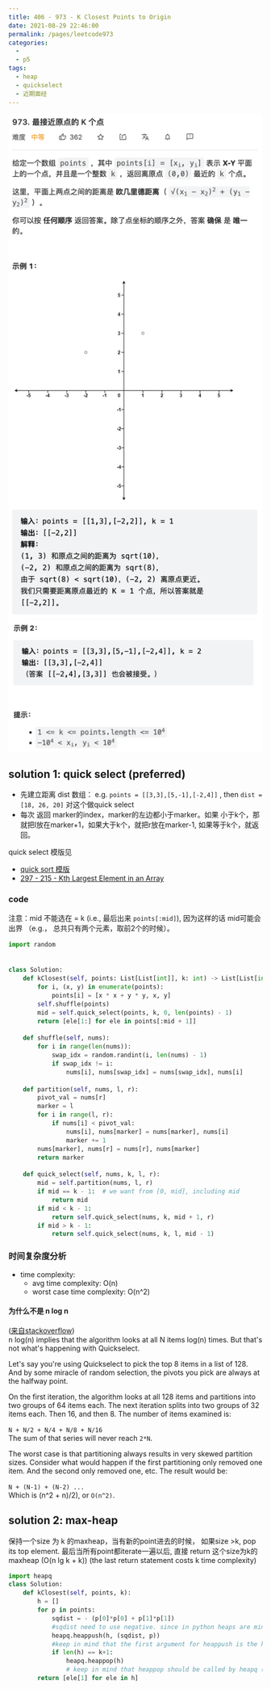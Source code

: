 ```yaml
---
title: 406 - 973 - K Closest Points to Origin
date: 2021-08-29 22:46:00
permalink: /pages/leetcode973
categories:
  - 
  - p5
tags:
  - heap
  - quickselect
  - 近期面经
---
```

![](https://raw.githubusercontent.com/emmableu/image/master/202208301816702.png)
![](https://raw.githubusercontent.com/emmableu/image/master/202208301816106.png)


## solution 1: quick select (preferred)
- 先建立距离 dist 数组： e.g. `points = [[3,3],[5,-1],[-2,4]]` , then `dist = [18, 26, 20]` 对这个做quick select
- 每次 返回 marker的index，marker的左边都小于marker。如果 小于k个，那就把l放在marker+1，如果大于k个，就把r放在marker-1, 如果等于k个，就返回。

quick select 模版见
- [quick sort 模版](/pages/5d7c1e/#快速排序-quick-sort-前序遍历)
- [297 - 215 - Kth Largest Element in an Array](/pages/leetcode215/)

### code

注意：mid 不能选在 = k (i.e., 最后出来 `points[:mid]`), 因为这样的话 mid可能会出界 （e.g.， 总共只有两个元素，取前2个的时候）。 
```python
import random


class Solution:
    def kClosest(self, points: List[List[int]], k: int) -> List[List[int]]:
        for i, (x, y) in enumerate(points):
            points[i] = [x * x + y * y, x, y]
        self.shuffle(points)
        mid = self.quick_select(points, k, 0, len(points) - 1)
        return [ele[1:] for ele in points[:mid + 1]]

    def shuffle(self, nums):
        for i in range(len(nums)):
            swap_idx = random.randint(i, len(nums) - 1)
            if swap_idx != i:
                nums[i], nums[swap_idx] = nums[swap_idx], nums[i]

    def partition(self, nums, l, r):
        pivot_val = nums[r]
        marker = l
        for i in range(l, r):
            if nums[i] < pivot_val:
                nums[i], nums[marker] = nums[marker], nums[i]
                marker += 1
        nums[marker], nums[r] = nums[r], nums[marker]
        return marker

    def quick_select(self, nums, k, l, r):
        mid = self.partition(nums, l, r)
        if mid == k - 1:  # we want from [0, mid], including mid
            return mid
        if mid < k - 1:
            return self.quick_select(nums, k, mid + 1, r)
        if mid > k - 1:
            return self.quick_select(nums, k, l, mid - 1)		
```

### 时间复杂度分析

- time complexity: 
    - avg time complexity: O(n)
    - worst case time complexity: O(n^2) 

#### 为什么不是 n log n 
([来自stackoverflow](https://stackoverflow.com/questions/56940793/quickselect-time-complexity-explained))  
n log(n) implies that the algorithm looks at all N items log(n) times. But that's not what's happening with Quickselect.

Let's say you're using Quickselect to pick the top 8 items in a list of 128. And by some miracle of random selection, the pivots you pick are always at the halfway point.

On the first iteration, the algorithm looks at all 128 items and partitions into two groups of 64 items each. The next iteration splits into two groups of 32 items each. Then 16, and then 8. The number of items examined is:

`N + N/2 + N/4 + N/8 + N/16`  
The sum of that series will never reach `2*N`.

The worst case is that partitioning always results in very skewed partition sizes. Consider what would happen if the first partitioning only removed one item. And the second only removed one, etc. The result would be:

`N + (N-1) + (N-2) ...`  
Which is (n^2 + n)/2), or `O(n^2)`.




## solution 2: max-heap
保持一个size 为 k 的maxheap，当有新的point进去的时候， 如果size >k, pop its top element. 最后当所有point都iterate一遍以后, 直接 return 这个size为k的maxheap (O(n lg k + k)) (the last return statement costs k time complexity)
```python
import heapq
class Solution:
    def kClosest(self, points, k):
        h = []
        for p in points:
            sqdist = - (p[0]*p[0] + p[1]*p[1])
            #sqdist need to use negative. since in python heaps are minheap by default
            heapq.heappush(h, (sqdist, p)) 
            #keep in mind that the first argument for heappush is the heap itself
            if len(h) == k+1:
                heapq.heappop(h)
                # keep in mind that heappop should be called by heapq (not h)
        return [ele[1] for ele in h]    
```